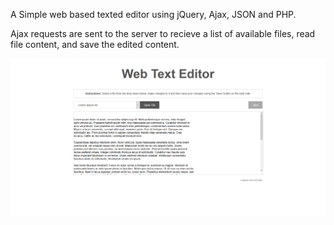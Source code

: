 A Simple web based texted editor using jQuery, Ajax, JSON and PHP.

Ajax requests are sent to the server to recieve a list of available files,
read file content, and save the edited content.

![](./webText.png)